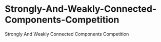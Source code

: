 # Strongly-And-Weakly-Connected-Components-Competition
Strongly And Weakly Connected Components  Competition
